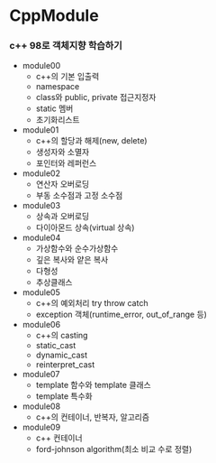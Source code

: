 # CppModule
### c++ 98로 객체지향 학습하기
- module00
  - c++의 기본 입출력
  - namespace
  - class와 public, private 접근지정자
  - static 멤버
  - 초기화리스트
- module01
  - c++의 할당과 해제(new, delete)
  - 생성자와 소멸자
  - 포인터와 레퍼런스
- module02
  - 연산자 오버로딩
  - 부동 소수점과 고정 소수점
- module03
  - 상속과 오버로딩
  - 다이아몬드 상속(virtual 상속)
- module04
  - 가상함수와 순수가상함수
  - 깊은 복사와 얕은 복사
  - 다형성
  - 추상클래스
- module05
  - c++의 예외처리 try throw catch
  - exception 객체(runtime_error, out_of_range 등)
- module06
  - c++의 casting
  - static_cast
  - dynamic_cast
  - reinterpret_cast
- module07
  - template 함수와 template 클래스
  - template 특수화 
- module08
  - c++의 컨테이너, 반복자, 알고리즘
- module09
  - c++ 컨테이너
  - ford-johnson algorithm(최소 비교 수로 정렬)
